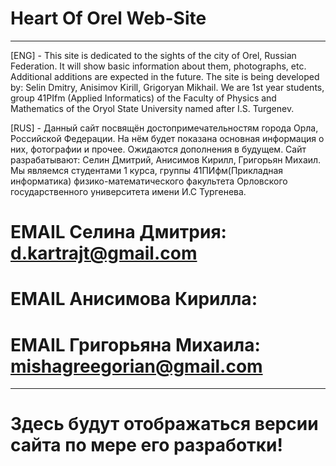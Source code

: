 # Heart Of Orel Web-Site
___________________________________________________________________________
[ENG] - This site is dedicated to the sights of the city of Orel, Russian Federation. It will show basic information about them, photographs, etc. Additional additions are expected in the future.
The site is being developed by: Selin Dmitry, Anisimov Kirill, Grigoryan Mikhail. We are 1st year students, group 41PIfm (Applied Informatics) of the Faculty of Physics and Mathematics of the Oryol State University named after I.S. Turgenev.

[RUS] - Данный сайт посвящён достопримечательностям города Орла, Российской Федерации. На нём будет показана основная информация о них, фотографии и прочее. Ожидаются дополнения в будущем.
Сайт разрабатывают: Селин Дмитрий, Анисимов Кирилл, Григорьян Михаил. Мы являемся студентами 1 курса, группы 41ПИфм(Прикладная информатика) физико-математического факультета Орловского государственного университета имени И.С Тургенева.

# EMAIL Селина Дмитрия: d.kartrajt@gmail.com
# EMAIL Анисимова Кирилла: 
# EMAIL Григорьяна Михаила: mishagreegorian@gmail.com
________________________________________________________________________________

# Здесь будут отображаться версии сайта по мере его разработки!
